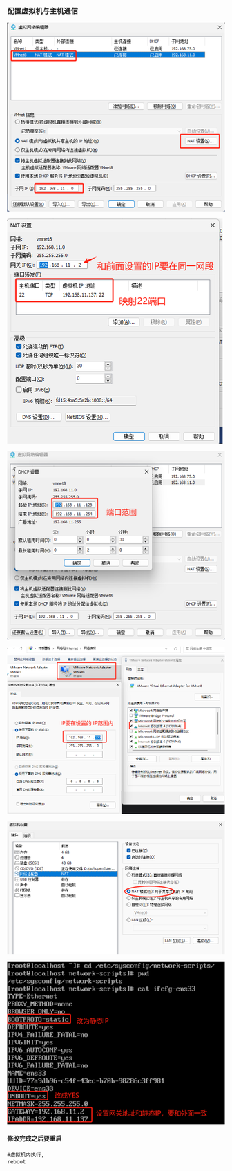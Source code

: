 ### 配置虚拟机与主机通信
![img.png](../Source/Img/DevOps/img.png)

![img_1.png](../Source/Img/DevOps/img_1.png)

![img_2.png](../Source/Img/DevOps/img_2.png)

![img_3.png](../Source/Img/DevOps/img_3.png)

![img_4.png](../Source/Img/DevOps/img_4.png)


![img_5.png](../Source/Img/DevOps/img_5.png)

#### 修改完成之后要重启
```shell
#虚拟机内执行,
reboot
```
